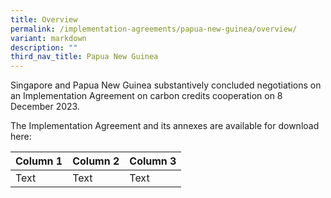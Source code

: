 ```yaml
---
title: Overview
permalink: /implementation-agreements/papua-new-guinea/overview/
variant: markdown
description: ""
third_nav_title: Papua New Guinea
---
```

Singapore and Papua New Guinea substantively concluded negotiations on an Implementation Agreement on carbon credits cooperation on 8 December 2023.

The Implementation Agreement and its annexes are available for download here:


| Column 1 | Column 2 | Column 3 |
| -------- | -------- | -------- |
| Text     | Text     | Text     |


